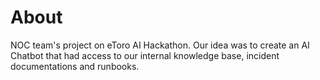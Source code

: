 # About

NOC team's project on eToro AI Hackathon. Our idea was to create an AI Chatbot that had access to our internal knowledge base, incident documentations and runbooks.
